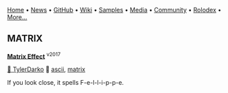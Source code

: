 [Home](https://qb64.com) • [News](/news.html) • [GitHub](/github.html) • [Wiki](/wiki.html) • [Samples](/samples.html) • [Media](/media.html) • [Community](/community.html) • [Rolodex](/rolodex.html) • [More...](/more.html)

## MATRIX

**[Matrix Effect](matrix-effect/index)** <sup>v2017</sup>

[🐝 TylerDarko](tylerdarko) 🔗 [ascii](ascii), [matrix](matrix)

If you look close, it spells F-e-l-l-i-p-p-e.
